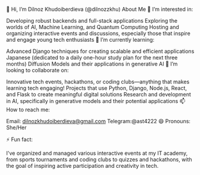 👋 Hi, I’m Dilnoz Khudoiberdieva (@dilnozzkhu)
About Me
👀 I’m interested in:

Developing robust backends and full-stack applications
Exploring the worlds of AI, Machine Learning, and Quantum Computing
Hosting and organizing interactive events and discussions, especially those that inspire and engage young tech enthusiasts
🌱 I’m currently learning:

Advanced Django techniques for creating scalable and efficient applications
Japanese (dedicated to a daily one-hour study plan for the next three months)
Diffusion Models and their applications in generative AI
💞️ I’m looking to collaborate on:

Innovative tech events, hackathons, or coding clubs—anything that makes learning tech engaging!
Projects that use Python, Django, Node.js, React, and Flask to create meaningful digital solutions
Research and development in AI, specifically in generative models and their potential applications
📫 How to reach me:

Email: dilnozkhudoiberdieva@gmail.com
Telegram:@ast4222
😄 Pronouns: She/Her

⚡ Fun fact:

I've organized and managed various interactive events at my IT academy, from sports tournaments and coding clubs to quizzes and hackathons, with the goal of inspiring active participation and creativity in tech.
<!---
dilnozzkhu/dilnozzkhu is a ✨ special ✨ repository because its `README.md` (this file) appears on your GitHub profile.
You can click the Preview link to take a look at your changes.
--->

